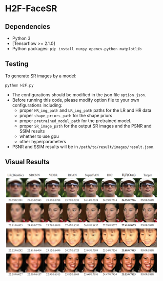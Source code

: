 # H2F-FaceSR

## Dependencies
- Python 3
- [Tensorflow >= 2.1.0]
- Python packages: `pip install numpy opencv-python matplotlib`

## Testing
To generate SR images by a model:
```python
python H2F.py
```
- The configurations should be modified in the json file `option.json`.
- Before running this code, please modify option file to your own configurations including: 
  - proper `HR_img_path` and `LR_img_path` paths for the LR and HR data
  - proper `shape_priors_path` for the shape priors
  - proper `pretrained_model_path` for the pretrained model. 
  - proper `SR_image_path` for the output SR images and the PSNR and SSIM results
  - whether to use gpu
  - other hyperparameters
 - PSNR and SSIM results will be in `/path/to/result/images/result.json`.
 
## Visual Results
<p align="center">
  <img src="visual_results.png">
</p>
